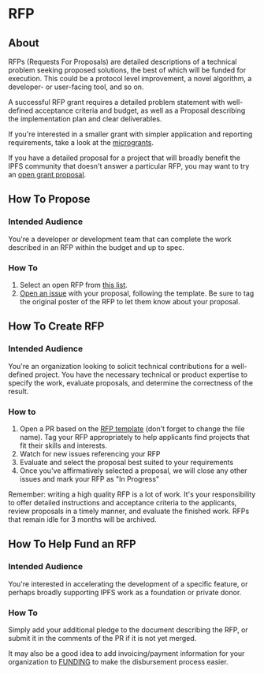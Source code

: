 # RFP

## About
RFPs (Requests For Proposals) are detailed descriptions of a technical problem seeking proposed solutions, the best of which will be funded for execution. This could be a protocol level improvement, a novel algorithm, a developer- or user-facing tool, and so on.

A successful RFP grant requires a detailed problem statement with well-defined acceptance criteria and budget, as well as a Proposal describing the implementation plan and clear deliverables.

If you're interested in a smaller grant with simpler application and reporting requirements, take a look at the [microgrants](../MICROGRANTS.md).

If you have a detailed proposal for a project that will broadly benefit the IPFS community that doesn't answer a particular RFP, you may want to try an [open grant proposal](../open-grants).

## How To Propose
### Intended Audience
You're a developer or development team that can complete the work described in an RFP within the budget and up to spec.

### How To
1. Select an open RFP from [this list](.). 
2. [Open an issue](https://github.com/protocol/ipfs-grants/issues/new?assignees=&labels=&template=rfp-proposal.md&title=RFP+Proposal%3A+%3CYour+Project+Title%3E) with your proposal, following the template. Be sure to tag the original poster of the RFP to let them know about your proposal.

## How To Create RFP
### Intended Audience
You're an organization looking to solicit technical contributions for a well-defined project. You have the necessary technical or product expertise to specify the work, evaluate proposals, and determine the correctness of the result.

### How to
1. Open a PR based on the [RFP template](rfp-template.md) (don't forget to change the file name). Tag your RFP appropriately to help applicants find projects that fit their skills and interests.
2. Watch for new issues referencing your RFP
3. Evaluate and select the proposal best suited to your requirements
4. Once you've affirmatively selected a proposal, we will close any other issues and mark your RFP as "In Progress"

Remember: writing a high quality RFP is a lot of work. It's your responsibility to offer detailed instructions and acceptance criteria to the applicants, review proposals in a timely manner, and evaluate the finished work. RFPs that remain idle for 3 months will be archived.

## How To Help Fund an RFP
### Intended Audience
You're interested in accelerating the development of a specific feature, or perhaps broadly supporting IPFS work as a foundation or private donor.

### How To
Simply add your additional pledge to the document describing the RFP, or submit it in the comments of the PR if it is not yet merged.

It may also be a good idea to add invoicing/payment information for your organization to [FUNDING](../FUNDING.md) to make the disbursement process easier.

